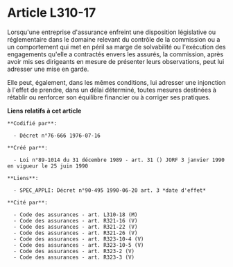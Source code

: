 # Article L310-17

Lorsqu'une entreprise d'assurance enfreint une disposition législative ou réglementaire dans le domaine relevant du contrôle
de la commission ou a un comportement qui met en péril sa marge de solvabilité ou l'exécution des engagements qu'elle a
contractés envers les assurés, la commission, après avoir mis ses dirigeants en mesure de présenter leurs observations, peut
lui adresser une mise en garde.

Elle peut, également, dans les mêmes conditions, lui adresser une injonction à l'effet de prendre, dans un délai déterminé,
toutes mesures destinées à rétablir ou renforcer son équilibre financier ou à corriger ses pratiques.

**Liens relatifs à cet article**

	**Codifié par**:

	  - Décret n°76-666 1976-07-16

	**Créé par**:

	  - Loi n°89-1014 du 31 décembre 1989 - art. 31 () JORF 3 janvier 1990 en vigueur le 25 juin 1990

	**Liens**:

	  - SPEC_APPLI: Décret n°90-495 1990-06-20 art. 3 *date d'effet*

	**Cité par**:

	  - Code des assurances - art. L310-18 (M)
	  - Code des assurances - art. R321-16 (V)
	  - Code des assurances - art. R321-22 (V)
	  - Code des assurances - art. R321-26 (V)
	  - Code des assurances - art. R323-10-4 (V)
	  - Code des assurances - art. R323-10-5 (V)
	  - Code des assurances - art. R323-2 (V)
	  - Code des assurances - art. R323-3 (V)
